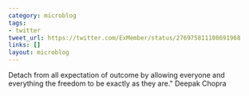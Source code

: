 ```yaml
---
category: microblog
tags:
- twitter
tweet_url: https://twitter.com/ExMember/status/276975811108691968
links: []
layout: microblog
---
```

Detach from all expectation of outcome by allowing everyone and everything the freedom to be exactly as they are." Deepak Chopra
